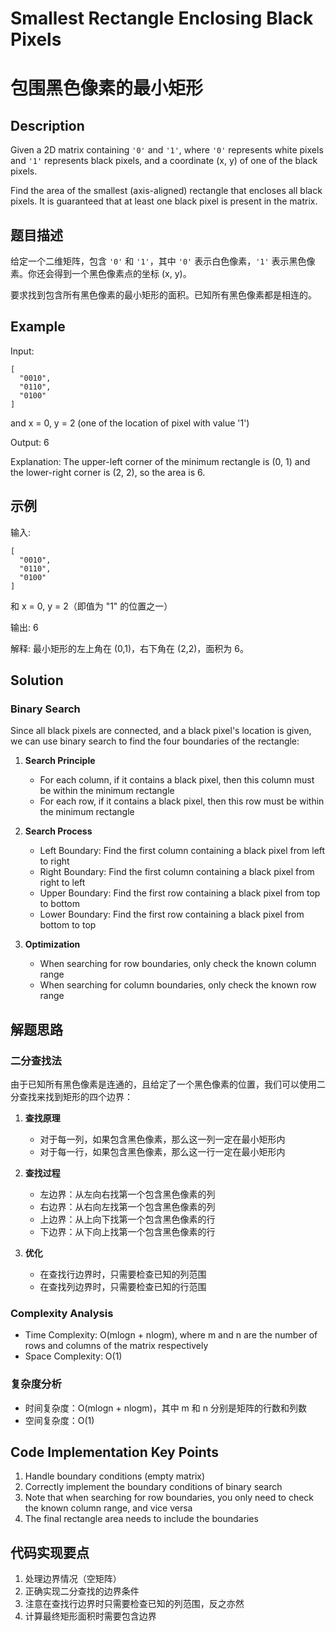 # Smallest Rectangle Enclosing Black Pixels
# 包围黑色像素的最小矩形

## Description
Given a 2D matrix containing `'0'` and `'1'`, where `'0'` represents white pixels and `'1'` represents black pixels, and a coordinate (x, y) of one of the black pixels.

Find the area of the smallest (axis-aligned) rectangle that encloses all black pixels. It is guaranteed that at least one black pixel is present in the matrix.

## 题目描述
给定一个二维矩阵，包含 `'0'` 和 `'1'`，其中 `'0'` 表示白色像素，`'1'` 表示黑色像素。你还会得到一个黑色像素点的坐标 (x, y)。

要求找到包含所有黑色像素的最小矩形的面积。已知所有黑色像素都是相连的。

## Example
Input:
```
[
  "0010",
  "0110",
  "0100"
]
```
and x = 0, y = 2 (one of the location of pixel with value '1')

Output: 6

Explanation: The upper-left corner of the minimum rectangle is (0, 1) and the lower-right corner is (2, 2), so the area is 6.

## 示例
输入:
```
[
  "0010",
  "0110",
  "0100"
]
```
和 x = 0, y = 2（即值为 "1" 的位置之一）

输出: 6

解释: 最小矩形的左上角在 (0,1)，右下角在 (2,2)，面积为 6。

## Solution

### Binary Search
Since all black pixels are connected, and a black pixel's location is given, we can use binary search to find the four boundaries of the rectangle:

1. **Search Principle**
   - For each column, if it contains a black pixel, then this column must be within the minimum rectangle
   - For each row, if it contains a black pixel, then this row must be within the minimum rectangle

2. **Search Process**
   - Left Boundary: Find the first column containing a black pixel from left to right
   - Right Boundary: Find the first column containing a black pixel from right to left
   - Upper Boundary: Find the first row containing a black pixel from top to bottom
   - Lower Boundary: Find the first row containing a black pixel from bottom to top

3. **Optimization**
   - When searching for row boundaries, only check the known column range
   - When searching for column boundaries, only check the known row range

## 解题思路

### 二分查找法
由于已知所有黑色像素是连通的，且给定了一个黑色像素的位置，我们可以使用二分查找来找到矩形的四个边界：

1. **查找原理**
   - 对于每一列，如果包含黑色像素，那么这一列一定在最小矩形内
   - 对于每一行，如果包含黑色像素，那么这一行一定在最小矩形内

2. **查找过程**
   - 左边界：从左向右找第一个包含黑色像素的列
   - 右边界：从右向左找第一个包含黑色像素的列
   - 上边界：从上向下找第一个包含黑色像素的行
   - 下边界：从下向上找第一个包含黑色像素的行

3. **优化**
   - 在查找行边界时，只需要检查已知的列范围
   - 在查找列边界时，只需要检查已知的行范围

### Complexity Analysis
- Time Complexity: O(mlogn + nlogm), where m and n are the number of rows and columns of the matrix respectively
- Space Complexity: O(1)

### 复杂度分析
- 时间复杂度：O(mlogn + nlogm)，其中 m 和 n 分别是矩阵的行数和列数
- 空间复杂度：O(1)

## Code Implementation Key Points
1. Handle boundary conditions (empty matrix)
2. Correctly implement the boundary conditions of binary search
3. Note that when searching for row boundaries, you only need to check the known column range, and vice versa
4. The final rectangle area needs to include the boundaries

## 代码实现要点
1. 处理边界情况（空矩阵）
2. 正确实现二分查找的边界条件
3. 注意在查找行边界时只需要检查已知的列范围，反之亦然
4. 计算最终矩形面积时需要包含边界
